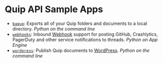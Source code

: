 Quip API Sample Apps
========

* [`baqup`](baqup): Exports all of your Quip folders and documents to a local directory. _Python on the command line_
* [`webhooks`](webhooks): Inbound [Webhook](http://en.wikipedia.org/wiki/Webhook) support for posting GitHub, Crashlytics, PagerDuty and other service notifications to threads. _Python on App Engine_
* [`wordpress`](wordpress): Publish Quip documents to [WordPress](http://wordpress.org/). _Python on the command line_
